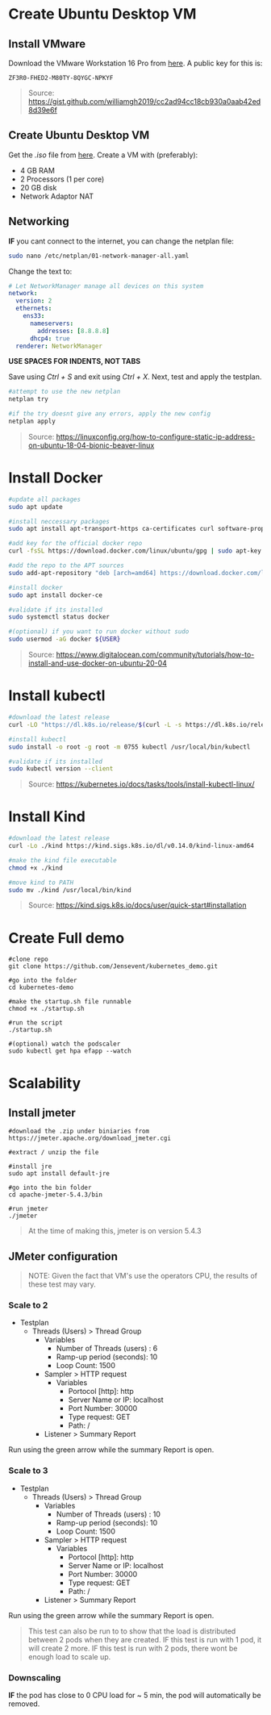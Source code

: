 # Create Ubuntu Desktop VM
## Install VMware
Download the VMware Workstation 16 Pro from [here](https://www.vmware.com/products/workstation-pro/workstation-pro-evaluation.html). A public key for this is:
```
ZF3R0-FHED2-M80TY-8QYGC-NPKYF
```
>Source: https://gist.github.com/williamgh2019/cc2ad94cc18cb930a0aab42ed8d39e6f

## Create Ubuntu Desktop VM

Get the *.iso* file from [here](https://ubuntu.com/download/desktop).
Create a VM with (preferably):
- 4 GB RAM
- 2 Processors (1 per core)
- 20 GB disk
- Network Adaptor NAT

## Networking
**IF** you cant connect to the internet, you can change the netplan file:
```bash
sudo nano /etc/netplan/01-network-manager-all.yaml
```
Change the text to:
```yaml                       
# Let NetworkManager manage all devices on this system
network:
  version: 2
  ethernets:
    ens33:
      nameservers:
        addresses: [8.8.8.8]
      dhcp4: true
  renderer: NetworkManager
```
**USE SPACES FOR INDENTS, NOT TABS**

Save using *Ctrl + S* and exit using *Ctrl + X*.
Next, test and apply the testplan.
```bash
#attempt to use the new netplan
netplan try

#if the try doesnt give any errors, apply the new config
netplan apply
```
>Source: https://linuxconfig.org/how-to-configure-static-ip-address-on-ubuntu-18-04-bionic-beaver-linux

# Install Docker

```bash
#update all packages
sudo apt update

#install neccessary packages
sudo apt install apt-transport-https ca-certificates curl software-properties-common

#add key for the official docker repo
curl -fsSL https://download.docker.com/linux/ubuntu/gpg | sudo apt-key add -

#add the repo to the APT sources
sudo add-apt-repository "deb [arch=amd64] https://download.docker.com/linux/ubuntu focal stable"

#install docker
sudo apt install docker-ce

#validate if its installed
sudo systemctl status docker

#(optional) if you want to run docker without sudo
sudo usermod -aG docker ${USER}
```
>Source: https://www.digitalocean.com/community/tutorials/how-to-install-and-use-docker-on-ubuntu-20-04


# Install kubectl

```bash
#download the latest release
curl -LO "https://dl.k8s.io/release/$(curl -L -s https://dl.k8s.io/release/stable.txt)/bin/linux/amd64/kubectl"

#install kubectl
sudo install -o root -g root -m 0755 kubectl /usr/local/bin/kubectl

#validate if its installed
sudo kubectl version --client
```
>Source: https://kubernetes.io/docs/tasks/tools/install-kubectl-linux/

# Install Kind
```bash
#download the latest release
curl -Lo ./kind https://kind.sigs.k8s.io/dl/v0.14.0/kind-linux-amd64

#make the kind file executable
chmod +x ./kind

#move kind to PATH
sudo mv ./kind /usr/local/bin/kind
```
>Source: https://kind.sigs.k8s.io/docs/user/quick-start#installation

# Create Full demo
```
#clone repo
git clone https://github.com/Jensevent/kubernetes_demo.git

#go into the folder
cd kubernetes-demo

#make the startup.sh file runnable
chmod +x ./startup.sh

#run the script
./startup.sh

#(optional) watch the podscaler
sudo kubectl get hpa efapp --watch
```

# Scalability

## Install jmeter
```
#download the .zip under biniaries from https://jmeter.apache.org/download_jmeter.cgi

#extract / unzip the file

#install jre
sudo apt install default-jre

#go into the bin folder
cd apache-jmeter-5.4.3/bin

#run jmeter
./jmeter

```
> At the time of making this, jmeter is on version 5.4.3

## JMeter configuration
>NOTE: Given the fact that VM's use the operators CPU, the results of these test may vary.

### Scale to 2
* Testplan
  * Threads (Users) > Thread Group
    * Variables
      * Number of Threads (users) : 6
      * Ramp-up period (seconds): 10
      * Loop Count: 1500
    * Sampler > HTTP request
      * Variables
        * Portocol [http]: http
        * Server Name or IP: localhost
        * Port Number: 30000
        * Type request: GET
        * Path: /
    * Listener > Summary Report

Run using the green arrow while the summary Report is open.


### Scale to 3
* Testplan
  * Threads (Users) > Thread Group
    * Variables
      * Number of Threads (users) : 10
      * Ramp-up period (seconds): 10
      * Loop Count: 1500
    * Sampler > HTTP request
      * Variables
        * Portocol [http]: http
        * Server Name or IP: localhost
        * Port Number: 30000
        * Type request: GET
        * Path: /
    * Listener > Summary Report

Run using the green arrow while the summary Report is open.
> This test can also be run to to show that the load is distributed between 2 pods when they are created. IF this test is run with 1 pod, it will create 2 more. IF this test is run with 2 pods, there wont be enough load to scale up.

### Downscaling
**IF** the pod has close to 0 CPU load for ~ 5 min, the pod will automatically be removed.